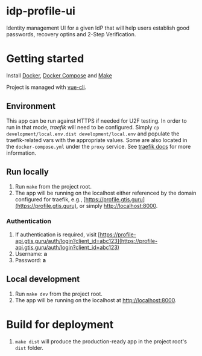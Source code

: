 # idp-profile-ui

Identity management UI for a given IdP that will help users establish good passwords, recovery optins and 2-Step Verification.

# Getting started

Install [Docker](https://docs.docker.com/install), [Docker Compose](https://docs.docker.com/compose/install) and [Make](https://www.gnu.org/software/make)

Project is managed with [vue-cli](https://github.com/vuejs/vue-cli).

## Environment

This app can be run against HTTPS if needed for U2F testing. In order to run in that mode, _traefik_ will need to be configured. Simply `cp development/local.env.dist development/local.env` and populate the traefik-related vars with the appropriate values. Some are also located in the `docker-compose.yml` under the `proxy` service. See [traefik docs](https://github.com/silinternational/traefik-https-proxy) for more information.

## Run locally

1.  Run `make` from the project root.
1.  The app will be running on the localhost either referenced by the domain configured for traefik, e.g., [https://profile.gtis.guru](https://profile.gtis.guru), or simply [http://localhost:8000](http://localhost:8000).

### Authentication

1.  If authentication is required, visit [https://profile-api.gtis.guru/auth/login?client_id=abc123](https://profile-api.gtis.guru/auth/login?client_id=abc123)
1.  Username: **a**
1.  Password: **a**

## Local development

1.  Run `make dev` from the project root.
1.  The app will be running on the localhost at [http://localhost:8000](http://localhost:8000).

# Build for deployment

1.  `make dist` will produce the production-ready app in the project root's `dist` folder.
